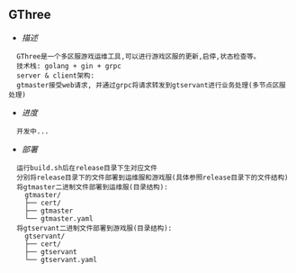 ## GThree

* *描述*
```
  GThree是一个多区服游戏运维工具,可以进行游戏区服的更新,启停,状态检查等。
  技术栈: golang + gin + grpc
  server & client架构:
  gtmaster接受web请求, 并通过grpc将请求转发到gtservant进行业务处理(多节点区服处理)
```
* *进度*
```
  开发中...
```
* *部署*
```
  运行build.sh后在release目录下生对应文件
  分别将release目录下的文件部署到运维服和游戏服(具体参照release目录下的文件结构)
  将gtmaster二进制文件部署到运维服(目录结构):
    gtmaster/
    ├── cert/
    ├── gtmaster
    └── gtmaster.yaml
  将gtservant二进制文件部署到游戏服(目录结构):
    gtservant/
    ├── cert/
    ├── gtservant
    └── gtservant.yaml
```

<!-- 
* *生成grpc相关代码*
> protoc --go_out=../service --go_opt=paths=source_relative --go-grpc_out=../service/ --go-grpc_opt=paths=source_relative *.proto 


* *生成证书双向认证*
> 拷贝openssl.cnf文件到项目目录下的cert文件夹:cp /etc/ssl/openssl.cnf ./cert
>> 修改./cert/openssl.cnf文件
>> [req段落]取消注释:
>> req_extensions = v3_req # The extensions to add to a certificate request
>> 添加如下配置:
>> [ v3_req ]
>> # Extensions to add to a certificate request

>> basicConstraints = CA:FALSE
>> keyUsage = nonRepudiation, digitalSignature, keyEncipherment
>> subjectAltName = @alt_names

>> [ alt_names ]
>> DNS.1 = www.test.gthree.com

> 生成ca文件：
>> openssl genrsa -out ca.key 2048
>> openssl req -x509 -new -nodes -key ca.key -subj "/CN=test.gthree.com" -days 5000 -out ca.pem

> 生成服务端证书:
>> openssl req -new -nodes -subj "/C=CN/ST=Chengdu/L=Chengdu/O=grpcdev/OU=grpcdev/CN=www.test.gthree.com" -config <(cat openssl.cnf <(printf "[SAN]\nsubjectAltName=DNS:www.test.gthree.com")) -keyout server.key -out server.csr
>> openssl x509 -req -days 365000 -in server.csr -CA ca.pem -CAkey ca.key -CAcreateserial -extfile <(printf "subjectAltName=DNS:www.test.gthree.com") -out server.pem

> 生成客户端证书:
>> openssl req -new -nodes -subj "/C=CN/ST=Chengdu/L=Chengdu/O=grpcdev/OU=grpcdev/CN=www.test.gthree.com" -config <(cat openssl.cnf <(printf "[SAN]\nsubjectAltName=DNS:www.test.gthree.com")) -keyout client.key -out client.csr
>> openssl x509 -req -days 365000 -in client.csr -CA ca.pem -CAkey ca.key -CAcreateserial -extfile <(printf "subjectAltName=DNS:www.test.gthree.com") -out client.pem
-->